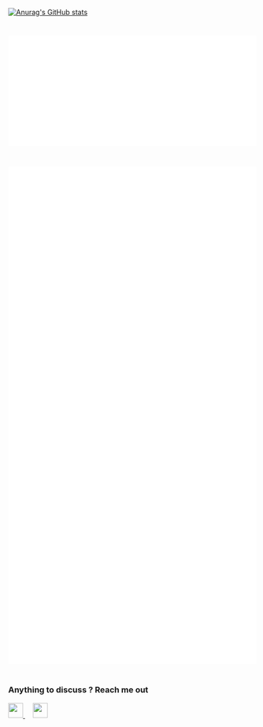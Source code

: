 [![Anurag's GitHub stats](https://github-readme-stats.vercel.app/api?username=shahen94&count_private=true&show_icons=true&theme=radical)](https://github.com/anuraghazra/github-readme-stats)
#
![Display Compact](./metrics.plugin.achievements.compact.svg)
#
![Metrics](./github-metrics.svg)
#

### Anything to discuss ? Reach me out
<div>
  <a href="https://www.linkedin.com/in/hshahen" target="_blank">
    <img src="https://cdn-icons-png.flaticon.com/512/174/174857.png" width="30px" height="30px">
  </a>
  &nbsp &nbsp
  <a href="https://twitter.com/hshahenn" target="_blank">
    <img src="https://upload.wikimedia.org/wikipedia/commons/thumb/4/4f/Twitter-logo.svg/292px-Twitter-logo.svg.png" width="30px" height="30px">
  </a>
</div>
